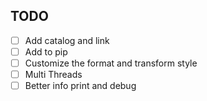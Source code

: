 ## TODO

- [ ] Add catalog and link
- [ ] Add to pip
- [ ] Customize the format and transform style
- [ ] Multi Threads
- [ ] Better info print and debug